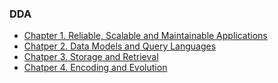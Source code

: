 ### **DDA**

* [Chapter 1. Reliable, Scalable and Maintainable Applications](ch1.md)
* [Chatper 2. Data Models and Query Languages](ch2.md)
* [Chatper 3. Storage and Retrieval](ch3.md)
* [Chatper 4. Encoding and Evolution](ch4.md)